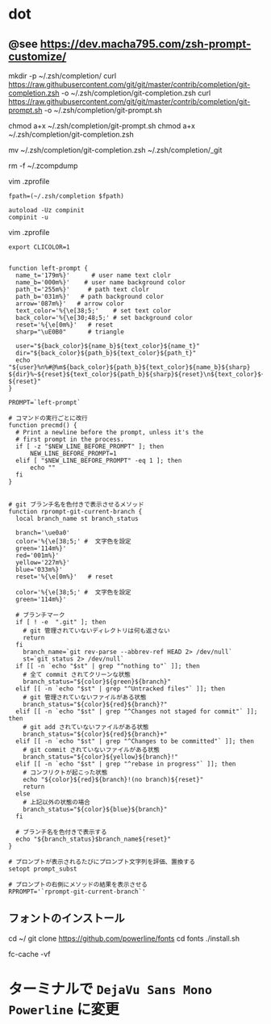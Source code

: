 # dot
## @see https://dev.macha795.com/zsh-prompt-customize/

mkdir -p ~/.zsh/completion/
curl https://raw.githubusercontent.com/git/git/master/contrib/completion/git-completion.zsh -o ~/.zsh/completion/git-completion.zsh
curl https://raw.githubusercontent.com/git/git/master/contrib/completion/git-prompt.sh -o ~/.zsh/completion/git-prompt.sh

chmod a+x ~/.zsh/completion/git-prompt.sh
chmod a+x ~/.zsh/completion/git-completion.zsh

mv ~/.zsh/completion/git-completion.zsh ~/.zsh/completion/_git

rm -f ~/.zcompdump

vim .zprofile
```
fpath=(~/.zsh/completion $fpath)

autoload -Uz compinit
compinit -u
```

vim .zprofile
```
export CLICOLOR=1


function left-prompt {
  name_t='179m%}'      # user name text clolr
  name_b='000m%}'    # user name background color
  path_t='255m%}'     # path text clolr
  path_b='031m%}'   # path background color
  arrow='087m%}'   # arrow color
  text_color='%{\e[38;5;'    # set text color
  back_color='%{\e[30;48;5;' # set background color
  reset='%{\e[0m%}'   # reset
  sharp="\uE0B0"      # triangle

  user="${back_color}${name_b}${text_color}${name_t}"
  dir="${back_color}${path_b}${text_color}${path_t}"
  echo "${user}%n%#@%m${back_color}${path_b}${text_color}${name_b}${sharp} ${dir}%~${reset}${text_color}${path_b}${sharp}${reset}\n${text_color}${arrow}> ${reset}"
}

PROMPT=`left-prompt`

# コマンドの実行ごとに改行
function precmd() {
  # Print a newline before the prompt, unless it's the
  # first prompt in the process.
  if [ -z "$NEW_LINE_BEFORE_PROMPT" ]; then
      NEW_LINE_BEFORE_PROMPT=1
  elif [ "$NEW_LINE_BEFORE_PROMPT" -eq 1 ]; then
      echo ""
  fi
}


# git ブランチ名を色付きで表示させるメソッド
function rprompt-git-current-branch {
  local branch_name st branch_status

  branch='\ue0a0'
  color='%{\e[38;5;' #  文字色を設定
  green='114m%}'
  red='001m%}'
  yellow='227m%}'
  blue='033m%}'
  reset='%{\e[0m%}'   # reset

  color='%{\e[38;5;' #  文字色を設定
  green='114m%}'

  # ブランチマーク
  if [ ! -e  ".git" ]; then
    # git 管理されていないディレクトリは何も返さない
    return
  fi
    branch_name=`git rev-parse --abbrev-ref HEAD 2> /dev/null`
    st=`git status 2> /dev/null`
  if [[ -n `echo "$st" | grep "^nothing to"` ]]; then
    # 全て commit されてクリーンな状態
    branch_status="${color}${green}${branch}"
  elif [[ -n `echo "$st" | grep "^Untracked files"` ]]; then
    # git 管理されていないファイルがある状態
    branch_status="${color}${red}${branch}?"
  elif [[ -n `echo "$st" | grep "^Changes not staged for commit"` ]]; then
    # git add されていないファイルがある状態
    branch_status="${color}${red}${branch}+"
  elif [[ -n `echo "$st" | grep "^Changes to be committed"` ]]; then
    # git commit されていないファイルがある状態
    branch_status="${color}${yellow}${branch}!"
  elif [[ -n `echo "$st" | grep "^rebase in progress"` ]]; then
    # コンフリクトが起こった状態
    echo "${color}${red}${branch}!(no branch)${reset}"
    return
  else
    # 上記以外の状態の場合
    branch_status="${color}${blue}${branch}"
  fi

  # ブランチ名を色付きで表示する
  echo "${branch_status}$branch_name${reset}"
}

# プロンプトが表示されるたびにプロンプト文字列を評価、置換する
setopt prompt_subst

# プロンプトの右側にメソッドの結果を表示させる
RPROMPT='`rprompt-git-current-branch`'
```

## フォントのインストール
cd ~/
git clone https://github.com/powerline/fonts
cd fonts
./install.sh

fc-cache -vf

# ターミナルで `DejaVu Sans Mono Powerline` に変更
